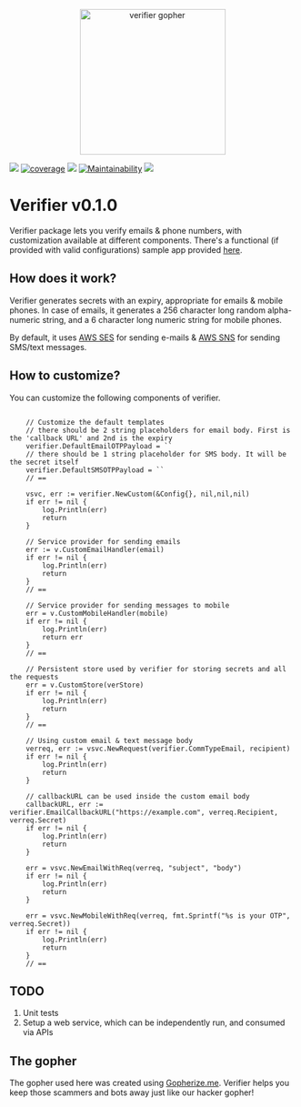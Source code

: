 <p align="center"><img src="https://repository-images.githubusercontent.com/214951539/5b1d4880-be23-11ea-956f-13b099260266" alt="verifier gopher" width="256px"/></p>


[![](https://travis-ci.org/bnkamalesh/verifier.svg?branch=master)](https://travis-ci.org/bnkamalesh/verifier)
[![coverage](https://img.shields.io/codecov/c/github/bnkamalesh/verifier.svg)](https://codecov.io/gh/bnkamalesh/verifier)
[![](https://goreportcard.com/badge/github.com/bnkamalesh/verifier)](https://goreportcard.com/report/github.com/bnkamalesh/verifier)
[![Maintainability](https://api.codeclimate.com/v1/badges/46f26b25639d09d0419d/maintainability)](https://codeclimate.com/github/bnkamalesh/verifier/maintainability)
[![](https://godoc.org/github.com/nathany/looper?status.svg)](http://godoc.org/github.com/bnkamalesh/verifier)

# Verifier v0.1.0

Verifier package lets you verify emails & phone numbers, with customization available at different components. There's a functional (if provided with valid configurations) sample app provided [here](https://github.com/bnkamalesh/verifier/blob/master/cmd/main.go).

## How does it work?

Verifier generates secrets with an expiry, appropriate for emails & mobile phones. In case of emails, 
it generates a 256 character long random alpha-numeric string, and a 6 character long numeric string
for mobile phones.

By default, it uses [AWS SES](https://aws.amazon.com/ses/) for sending e-mails & [AWS SNS](https://aws.amazon.com/sns/) for sending SMS/text messages.

## How to customize?

You can customize the following components of verifier.

```golang
    
    // Customize the default templates
    // there should be 2 string placeholders for email body. First is the 'callback URL' and 2nd is the expiry
    verifier.DefaultEmailOTPPayload = ``
    // there should be 1 string placeholder for SMS body. It will be the secret itself
    verifier.DefaultSMSOTPPayload = ``
    // ==

    vsvc, err := verifier.NewCustom(&Config{}, nil,nil,nil)
	if err != nil {
		log.Println(err)
		return
    }
    
    // Service provider for sending emails
    err := v.CustomEmailHandler(email)
	if err != nil {
        log.Println(err)
		return
    }
    // ==

    // Service provider for sending messages to mobile
	err = v.CustomMobileHandler(mobile)
	if err != nil {
        log.Println(err)
		return err
    }
    // ==
    
    // Persistent store used by verifier for storing secrets and all the requests
	err = v.CustomStore(verStore)
	if err != nil {
        log.Println(err)
		return
    }
    // ==

    // Using custom email & text message body
    verreq, err := vsvc.NewRequest(verifier.CommTypeEmail, recipient)
    if err != nil {
        log.Println(err)
        return
    }

    // callbackURL can be used inside the custom email body
    callbackURL, err := verifier.EmailCallbackURL("https://example.com", verreq.Recipient, verreq.Secret)
    if err != nil {
        log.Println(err)
        return
    }

    err = vsvc.NewEmailWithReq(verreq, "subject", "body")
    if err != nil {
        log.Println(err)
        return
    }

    err = vsvc.NewMobileWithReq(verreq, fmt.Sprintf("%s is your OTP", verreq.Secret))
    if err != nil {
        log.Println(err)
        return
    }
    // ==
```

## TODO
1. Unit tests
3. Setup a web service, which can be independently run, and consumed via APIs

## The gopher

The gopher used here was created using [Gopherize.me](https://gopherize.me/). Verifier helps you keep those scammers and bots away just like our hacker gopher!
